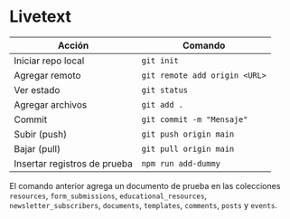 # Livetext
| Acción             | Comando                       |
| ------------------ | ----------------------------- |
| Iniciar repo local | `git init`                    |
| Agregar remoto     | `git remote add origin <URL>` |
| Ver estado         | `git status`                  |
| Agregar archivos   | `git add .`                   |
| Commit             | `git commit -m "Mensaje"`     |
| Subir (push)       | `git push origin main`        |
| Bajar (pull)       | `git pull origin main`        |
| Insertar registros de prueba | `npm run add-dummy` |

El comando anterior agrega un documento de prueba en las colecciones `resources`, `form_submissions`, `educational_resources`, `newsletter_subscribers`, `documents`, `templates`, `comments`, `posts` y `events`.
